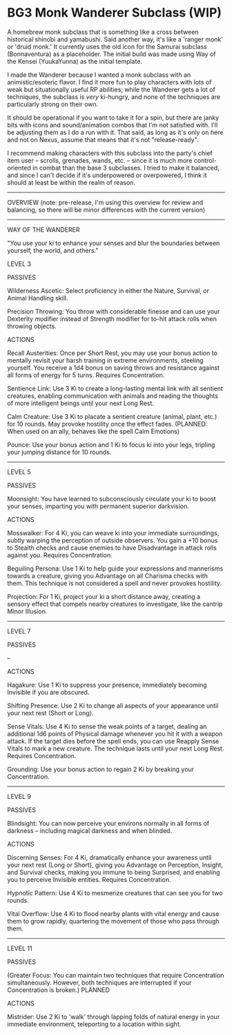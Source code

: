 # BG3 Monk Wanderer Subclass (WIP)
A homebrew monk subclass that is something like a cross between historical shinobi and yamabushi. Said another way, it's like a 'ranger monk' or 'druid monk.' It currently uses the old icon for the Samurai subclass (Bonnaventura) as a placeholder. The initial build was made using Way of the Kensei (YuukaYunna) as the initial template.

I made the Wanderer because I wanted a monk subclass with an animistic/esoteric flavor. I find it more fun to play characters with lots of weak but situationally useful RP abilities; while the Wanderer gets a lot of techniques, the subclass is *very* ki-hungry, and none of the techniques are particularly strong on their own.

It should be operational if you want to take it for a spin, but there are janky bits with icons and sound/animation combos that I'm not satisfied with. I'll be adjusting them as I do a run with it. That said, as long as it's only on here and not on Nexus, assume that means that it's not "release-ready".

I recommend making characters with this subclass into the party's chief item user – scrolls, grenades, wands, etc. – since it is much more control-oriented in combat than the base 3 subclasses. I tried to make it balanced, and since I can't decide if it's underpowered or overpowered, I think it should at least be within the realm of reason.

---

OVERVIEW (note: pre-release, I'm using this overview for review and balancing, so there will be minor differences with the current version)

---

WAY OF THE WANDERER

"You use your ki to enhance your senses and blur the boundaries between yourself, the world, and others."

LEVEL 3

PASSIVES

Wilderness Ascetic: Select proficiency in either the Nature, Survival, or Animal Handling skill.

Precision Throwing: You throw with considerable finesse and can use your Dexterity modifier instead of Strength modifier for to-hit attack rolls when throwing objects.

ACTIONS

Recall Austerities: Once per Short Rest, you may use your bonus action to mentally revisit your harsh training in extreme environments, steeling yourself. You receive a 1d4 bonus on saving throws and resistance against all forms of energy for 5 turns. Requires Concentration.

Sentience Link: Use 3 Ki to create a long-lasting mental link with all sentient creatures, enabling communication with animals and reading the thoughts of more intelligent beings until your next Long Rest.

Calm Creature: Use 3 Ki to placate a sentient creature (animal, plant, etc.) for 10 rounds. May provoke hostility once the effect fades. (PLANNED: When used on an ally, behaves like the spell Calm Emotions)

Pounce: Use your bonus action and 1 Ki to focus ki into your legs, tripling your jumping distance for 10 rounds.

___

LEVEL 5

PASSIVES

Moonsight: You have learned to subconsciously circulate your ki to boost your senses, imparting you with permanent superior darkvision.

ACTIONS

Mosswalker: For 4 Ki, you can weave ki into your immediate surroundings, subtly warping the perception of outside observers. You gain a +10 bonus to Stealth checks and cause enemies to have Disadvantage in attack rolls against you. Requires Concentration.

Beguiling Persona: Use 1 Ki to help guide your expressions and mannerisms towards a creature, giving you Advantage on all Charisma checks with them. This technique is not considered a spell and never provokes hostility.

Projection: For 1 Ki, project your ki a short distance away, creating a sensory effect that compels nearby creatures to investigate, like the cantrip Minor Illusion.

___

LEVEL 7

PASSIVES

–

ACTIONS

Hagakure: Use 1 Ki to suppress your presence, immediately becoming Invisible if you are obscured. 

Shifting Presence: Use 2 Ki to change all aspects of your appearance until your next rest (Short or Long).

Sense Vitals: Use 4 Ki to sense the weak points of a target, dealing an additional 1d6 points of Physical damage whenever you hit it with a weapon attack. If the target dies before the spell ends, you can use Reapply Sense Vitals to mark a new creature. The technique lasts until your next Long Rest. Requires Concentration.

Grounding: Use your bonus action to regain 2 Ki by breaking your Concentration.

___

LEVEL 9

PASSIVES

Blindsight: You can now perceive your environs normally in all forms of darkness – including magical darkness and when blinded.

ACTIONS

Discerning Senses: For 4 Ki, dramatically enhance your awareness until your next rest (Long or Short), giving you Advantage on Perception, Insight, and Survival checks, making you immune to being Surprised, and enabling you to perceive Invisible entities. Requires Concentration.

Hypnotic Pattern: Use 4 Ki to mesmerize creatures that can see you for two rounds.

Vital Overflow: Use 4 Ki to flood nearby plants with vital energy and cause them to grow rapidly, quartering the movement of those who pass through them.

___

LEVEL 11

PASSIVES

(Greater Focus: You can maintain two techniques that require Concentration simultaneously. However, both techniques are interrupted if your Concentration is broken.) PLANNED

ACTIONS

Mistrider: Use 2 Ki to 'walk' through lapping folds of natural energy in your immediate environment, teleporting to a location within sight.






